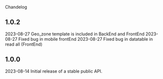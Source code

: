 Chandelog

## 1.0.2
2023-08-27 Geo_zone template is included in BackEnd and FrontEnd
2023-08-27 Fixed bug in mobile frontEnd
2023-08-27 Fixed bug in datatable in read all (FrontEnd)
## 1.0.0

2023-08-14 Initial release of a stable public API.
